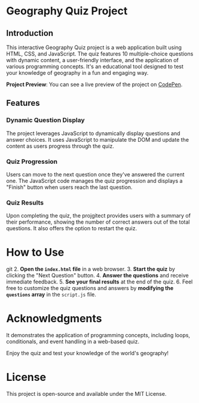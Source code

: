 # Geography Quiz Project

## Introduction

This interactive Geography Quiz project is a web application built using HTML, CSS, and JavaScript. The quiz features 10 multiple-choice questions with dynamic content, a user-friendly interface, and the application of various programming concepts. It's an educational tool designed to test your knowledge of geography in a fun and engaging way.

**Project Preview**: You can see a live preview of the project on [CodePen](https://codepen.io/NasraHussein3/pen/WNLpxaV).


## Features

### Dynamic Question Display

The project leverages JavaScript to dynamically display questions and answer choices. It uses JavaScript to manipulate the DOM and update the content as users progress through the quiz.


### Quiz Progression

Users can move to the next question once they've answered the current one. The JavaScript code manages 
the quiz progression and displays a "Finish" button when users reach the last question.

### Quiz Results

Upon completing the quiz, the projgitect provides users with a summary of their performance, showing the number of correct answers out of the total questions. It also offers the option to restart the quiz.


# How to Use
git
2. **Open the `index.html` file** in a web browser.
3. **Start the quiz** by clicking the "Next Question" button.
4. **Answer the questions** and receive immediate feedback.
5. **See your final results** at the end of the quiz.
6. Feel free to customize the quiz questions and answers by **modifying the `questions` array** in the `script.js` file.

# Acknowledgments

 It demonstrates the application of programming concepts, including loops, conditionals, and event handling in a web-based quiz.

Enjoy the quiz and test your knowledge of the world's geography!

# License

This project is open-source and available under the MIT License.